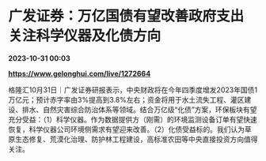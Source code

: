 # 广发证券：万亿国债有望改善政府支出 关注科学仪器及化债方向

**2023-10-31 00:03**

**https://www.gelonghui.com/live/1272664**

格隆汇10月31日｜广发证券研报表示，中央财政将在今年四季度增发2023年国债1万亿元；预计赤字率由3%提高到3.8%左右；资金将用于水土流失工程、灌区建设、排水、自然灾害综合防治体系等领域。结合万亿级“化债”方案，环保板块有望充分受益：（1）科学仪器。作为数据提供方（刚需）的环境监测设备订单有望快速恢复，科学仪器公司环境侧需求有望迎来改善。（2）化债受益标的。我们认为草原生态修复、荒漠化治理、防护林工程建设，高标准农田等中央直接投资方向值得关注。